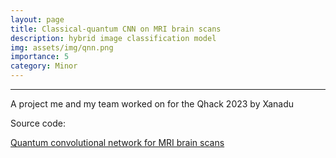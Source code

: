 ```yaml
---
layout: page
title: Classical-quantum CNN on MRI brain scans
description: hybrid image classification model
img: assets/img/qnn.png
importance: 5
category: Minor
---
```


---
A project me and my team worked on for the Qhack 2023 by Xanadu 

Source code: 

[Quantum convolutional network for MRI brain scans](https://github.com/Next-di-mension/qhack_challange.git)
